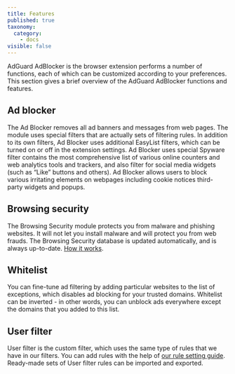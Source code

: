 ```yaml
---
title: Features
published: true
taxonomy:
  category:
    - docs
visible: false
---
```


AdGuard AdBlocker is the browser extension performs a number of functions, each of which can be customized according to your preferences. This section gives a brief overview of the AdGuard AdBlocker functions and features.

## Ad blocker

The Ad Blocker removes all ad banners and messages from web pages. The module uses special filters that are actually sets of filtering rules. In addition to its own filters, Ad Blocker uses additional EasyList filters, which can be turned on or off in the extension settings. Ad Blocker uses special Spyware filter contains the most comprehensive list of various online counters and web analytics tools and trackers, and also filter for social media widgets (such as “Like” buttons and others). Ad Blocker allows users to block various irritating elements on webpages including cookie notices third-party widgets and popups.

## Browsing security

The Browsing Security module protects you from malware and phishing websites. It will not let you install malware and will protect you from web frauds. The Browsing Security database is updated automatically, and is always up-to-date. [How it works](https://adguard.com/en/how-malware-blocked.html).

## Whitelist

You can fine-tune ad filtering by adding particular websites to the list of exceptions, which disables ad blocking for your trusted domains. Whitelist can be inverted - in other words, you can unblock ads everywhere except the domains that you added to this list.

## User filter

User filter is the custom filter, which uses the same type of rules that we have in our filters. You can add rules with the help of [our rule setting guide](https://kb.adguard.com/en/general/how-to-create-your-own-ad-filters). Ready-made sets of User filter rules can be imported and exported.
